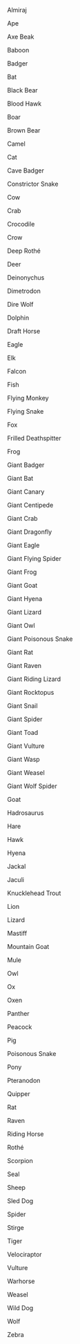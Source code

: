 
Almiraj

Ape

Axe Beak

Baboon

Badger

Bat

Black Bear

Blood Hawk

Boar

Brown Bear

Camel

Cat

Cave Badger

Constrictor Snake

Cow

Crab

Crocodile

Crow

Deep Rothé

Deer

Deinonychus

Dimetrodon

Dire Wolf

Dolphin

Draft Horse

Eagle

Elk

Falcon

Fish

Flying Monkey

Flying Snake

Fox

Frilled Deathspitter

Frog

Giant Badger

Giant Bat

Giant Canary

Giant Centipede

Giant Crab

Giant Dragonfly

Giant Eagle

Giant Flying Spider

Giant Frog

Giant Goat

Giant Hyena

Giant Lizard

Giant Owl

Giant Poisonous Snake

Giant Rat

Giant Raven

Giant Riding Lizard

Giant Rocktopus

Giant Snail

Giant Spider

Giant Toad

Giant Vulture

Giant Wasp

Giant Weasel

Giant Wolf Spider

Goat

Hadrosaurus

Hare

Hawk

Hyena

Jackal

Jaculi

Knucklehead Trout

Lion

Lizard

Mastiff

Mountain Goat

Mule

Owl

Ox

Oxen

Panther

Peacock

Pig

Poisonous Snake

Pony

Pteranodon

Quipper

Rat

Raven

Riding Horse

Rothé

Scorpion

Seal

Sheep

Sled Dog

Spider

Stirge

Tiger

Velociraptor

Vulture

Warhorse

Weasel

Wild Dog

Wolf

Zebra